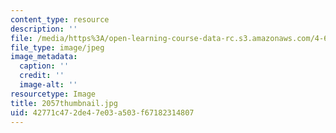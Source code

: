 ```yaml
---
content_type: resource
description: ''
file: /media/https%3A/open-learning-course-data-rc.s3.amazonaws.com/4-614-religious-architecture-and-islamic-cultures-fall-2002/42771c472de47e03a503f67182314807_2057thumbnail.jpg
file_type: image/jpeg
image_metadata:
  caption: ''
  credit: ''
  image-alt: ''
resourcetype: Image
title: 2057thumbnail.jpg
uid: 42771c47-2de4-7e03-a503-f67182314807
---
```

